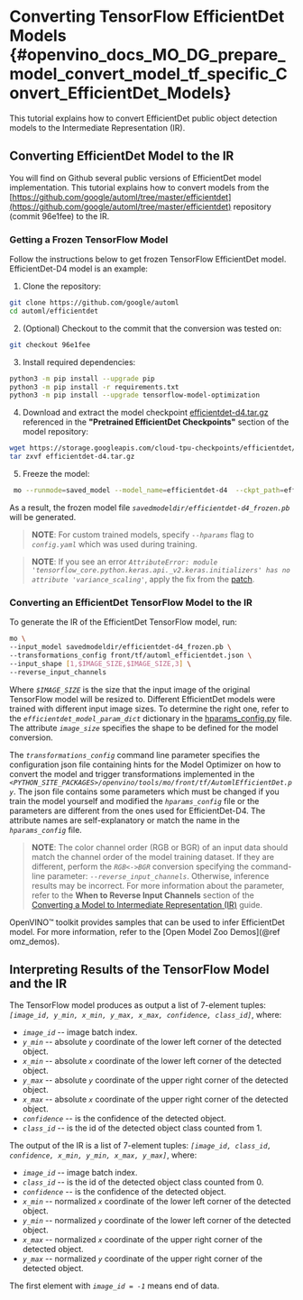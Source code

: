 # Converting TensorFlow EfficientDet Models {#openvino_docs_MO_DG_prepare_model_convert_model_tf_specific_Convert_EfficientDet_Models}

This tutorial explains how to convert EfficientDet public object detection models to the Intermediate Representation (IR).

## <a name="efficientdet-to-ir"></a>Converting EfficientDet Model to the IR

You will find on Github several public versions of EfficientDet model implementation. This tutorial explains how to
convert models from the [https://github.com/google/automl/tree/master/efficientdet](https://github.com/google/automl/tree/master/efficientdet)
repository (commit 96e1fee) to the IR.

### Getting a Frozen TensorFlow Model

Follow the instructions below to get frozen TensorFlow EfficientDet model. EfficientDet-D4 model is an example:

1. Clone the repository:<br>
```sh
git clone https://github.com/google/automl
cd automl/efficientdet
```
2. (Optional) Checkout to the commit that the conversion was tested on:<br>
```sh
git checkout 96e1fee
```
3. Install required dependencies:<br>
```sh
python3 -m pip install --upgrade pip
python3 -m pip install -r requirements.txt
python3 -m pip install --upgrade tensorflow-model-optimization
```
4. Download and extract the model checkpoint [efficientdet-d4.tar.gz](https://storage.googleapis.com/cloud-tpu-checkpoints/efficientdet/coco2/efficientdet-d4.tar.gz)
referenced in the **"Pretrained EfficientDet Checkpoints"** section of the model repository:<br>
```sh
wget https://storage.googleapis.com/cloud-tpu-checkpoints/efficientdet/coco2/efficientdet-d4.tar.gz
tar zxvf efficientdet-d4.tar.gz
```
5. Freeze the model:<br>
```sh
 mo --runmode=saved_model --model_name=efficientdet-d4  --ckpt_path=efficientdet-d4 --saved_model_dir=savedmodeldir
```
As a result, the frozen model file *`savedmodeldir/efficientdet-d4_frozen.pb`* will be generated.

> **NOTE**: For custom trained models, specify *`--hparams`* flag to *`config.yaml`* which was used during training.

> **NOTE**: If you see an error *`AttributeError: module 'tensorflow_core.python.keras.api._v2.keras.initializers' has no attribute 'variance_scaling'`*, apply the fix from the [patch](https://github.com/google/automl/pull/846).

### Converting an EfficientDet TensorFlow Model to the IR

To generate the IR of the EfficientDet TensorFlow model, run:<br>
```sh
mo \
--input_model savedmodeldir/efficientdet-d4_frozen.pb \
--transformations_config front/tf/automl_efficientdet.json \
--input_shape [1,$IMAGE_SIZE,$IMAGE_SIZE,3] \
--reverse_input_channels
```

Where *`$IMAGE_SIZE`* is the size that the input image of the original TensorFlow model will be resized to. Different
EfficientDet models were trained with different input image sizes. To determine the right one, refer to the *`efficientdet_model_param_dict`*
dictionary in the [hparams_config.py](https://github.com/google/automl/blob/96e1fee/efficientdet/hparams_config.py#L304) file.
The attribute *`image_size`* specifies the shape to be defined for the model conversion.

The *`transformations_config`* command line parameter specifies the configuration json file containing hints
for the Model Optimizer on how to convert the model and trigger transformations implemented in the
*`<PYTHON_SITE_PACKAGES>/openvino/tools/mo/front/tf/AutomlEfficientDet.py`*. The json file contains some parameters which must be changed if you
train the model yourself and modified the *`hparams_config`* file or the parameters are different from the ones used for EfficientDet-D4.
The attribute names are self-explanatory or match the name in the *`hparams_config`* file.

> **NOTE**: The color channel order (RGB or BGR) of an input data should match the channel order of the model training dataset. If they are different, perform the *`RGB<->BGR`* conversion specifying the command-line parameter: *`--reverse_input_channels`*. Otherwise, inference results may be incorrect. For more information about the parameter, refer to the **When to Reverse Input Channels** section of the [Converting a Model to Intermediate Representation (IR)](../Converting_Model.md) guide.

OpenVINO&trade; toolkit provides samples that can be used to infer EfficientDet model. 
For more information, refer to the [Open Model Zoo Demos](@ref omz_demos).

## <a name="efficientdet-ir-results-interpretation"></a>Interpreting Results of the TensorFlow Model and the IR

The TensorFlow model produces as output a list of 7-element tuples: *`[image_id, y_min, x_min, y_max, x_max, confidence, class_id]`*, where:
* *`image_id`* -- image batch index.
* *`y_min`* -- absolute *`y`* coordinate of the lower left corner of the detected object.
* *`x_min`* -- absolute *`x`* coordinate of the lower left corner of the detected object.
* *`y_max`* -- absolute *`y`* coordinate of the upper right corner of the detected object.
* *`x_max`* -- absolute *`x`* coordinate of the upper right corner of the detected object.
* *`confidence`* -- is the confidence of the detected object.
* *`class_id`* -- is the id of the detected object class counted from 1.

The output of the IR is a list of 7-element tuples: *`[image_id, class_id, confidence, x_min, y_min, x_max, y_max]`*, where:
* *`image_id`* -- image batch index.
* *`class_id`* -- is the id of the detected object class counted from 0.
* *`confidence`* -- is the confidence of the detected object.
* *`x_min`* -- normalized *`x`* coordinate of the lower left corner of the detected object.
* *`y_min`* -- normalized *`y`* coordinate of the lower left corner of the detected object.
* *`x_max`* -- normalized *`x`* coordinate of the upper right corner of the detected object.
* *`y_max`* -- normalized *`y`* coordinate of the upper right corner of the detected object.

The first element with *`image_id = -1`* means end of data.